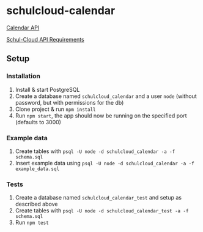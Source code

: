 # schulcloud-calendar

[Calendar API](https://schulcloud.github.io/schulcloud-calendar/#/default)

[Schul-Cloud API Requirements](https://github.com/schulcloud/schulcloud-calendar/blob/master/wiki/schulcloud_api_requirements.md)

## Setup
### Installation
1. Install & start PostgreSQL
2. Create a database named `schulcloud_calendar` and a user `node` (without password, but with permissions for the db)
3. Clone project & run `npm install`
4. Run `npm start`, the app should now be running on the specified port (defaults to 3000)

### Example data
1. Create tables with `psql -U node -d schulcloud_calendar -a -f schema.sql`
2. Insert example data using `psql -U node -d schulcloud_calendar -a -f example_data.sql`

### Tests
1. Create a database named `schulcloud_calendar_test` and setup as described above
2. Create tables with `psql -U node -d schulcloud_calendar_test -a -f schema.sql`
3. Run `npm test`
